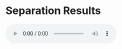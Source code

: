 # Separation Results


<audio controls preload> 
    <source src="https://raw.githubusercontent.com/interactiveaudiolab/MCFT/master/demos/mix_samp1_2src.ogg"></source> 
</audio>